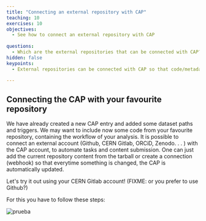 ```yaml
---
title: "Connecting an external repository with CAP"
teaching: 10
exercises: 10
objectives:
  - See how to connect an external repository with CAP 
    
questions:
  - Which are the external repositories that can be connected with CAP?
hidden: false
keypoints:
  - External repositories can be connected with CAP so that code/metadata updates are automatically propagated to the CAP system

---
```



## Connecting the CAP with your favourite repository

We have already created a new CAP entry and added some dataset paths and triggers. We may want to include now some code from your favourite repository, containing the workflow of your analysis.
It is possible to connect an external account (Github, CERN Gitlab, ORCiD, Zenodo. . . ) with the CAP account, to automate tasks and content submission. One can just add the current repository content from the tarball or create a connection (webhook) so that everytime
something is changed, the CAP is automatically updated. 

Let's try it out using your CERN Gitlab account! (FIXME: or you prefer to use Github?)

For this you have to follow these steps:


![prueba]({{site.baseurl}}/fig/connected_repo.png)





